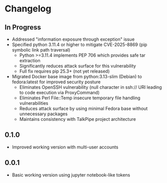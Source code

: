# Changelog

## In Progress
- Addressed "information exposure through exception" issue
- Specified python 3.11.4 or higher to mitigate CVE-2025-8869 (pip symbolic link path traversal)
  - Python >=3.11.4 implements PEP 706 which provides safe tar extraction
  - Significantly reduces attack surface for this vulnerability
  - Full fix requires pip 25.3+ (not yet released)
- Migrated Docker base image from python:3.13-slim (Debian) to fedora:latest for improved security posture
  - Eliminates OpenSSH vulnerability (null character in ssh:// URI leading to code execution via ProxyCommand)
  - Eliminates Perl File::Temp insecure temporary file handling vulnerabilities
  - Reduces attack surface by using minimal Fedora base without unnecessary packages
  - Maintains consistency with TalkPipe project architecture

## 0.1.0
- Improved working version with multi-user accounts

## 0.0.1
- Basic working version using jupyter notebook-like tokens